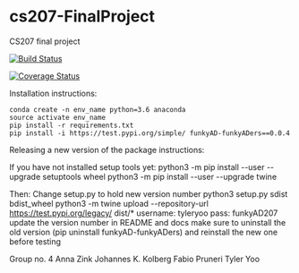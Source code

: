 # cs207-FinalProject
CS207 final project

[![Build Status](https://travis-ci.org/funkyADers/cs207-FinalProject.svg?branch=master)](https://travis-ci.org/funkyADers/cs207-FinalProject.svg?branch=master)

[![Coverage Status](https://codecov.io/gh/funkyADers/cs207-FinalProject/branch/master/graph/badge.svg)](https://codecov.io/gh/funkyADers/cs207-FinalProject)

Installation instructions:

	conda create -n env_name python=3.6 anaconda
	source activate env_name
	pip install -r requirements.txt
	pip install -i https://test.pypi.org/simple/ funkyAD-funkyADers==0.0.4

Releasing a new version of the package instructions:

If you have not installed setup tools yet:
	python3 -m pip install --user --upgrade setuptools wheel
	python3 -m pip install --user --upgrade twine

Then:
	Change setup.py to hold new version number
	python3 setup.py sdist bdist_wheel
	python3 -m twine upload --repository-url https://test.pypi.org/legacy/ dist/*
	username: tyleryoo pass: funkyAD207
	update the version number in README and docs
	make sure to uninstall the old version (pip uninstall funkyAD-funkyADers) and reinstall the new one before testing

Group no. 4
Anna Zink
Johannes K. Kolberg
Fabio Pruneri
Tyler Yoo
